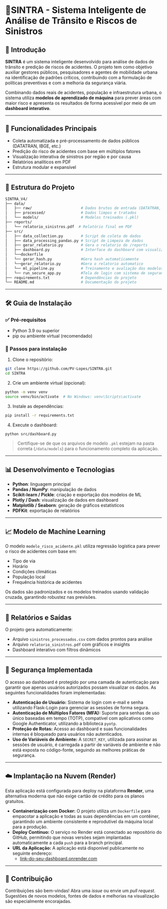# 🚦SINTRA - Sistema Inteligente de Análise de Trânsito e Riscos de Sinistros

## 📌 Introdução

**SINTRA** é um sistema inteligente desenvolvido para análise de dados de trânsito e predição de riscos de acidentes. O projeto tem como objetivo auxiliar gestores públicos, pesquisadores e agentes de mobilidade urbana na identificação de padrões críticos, contribuindo com a formulação de políticas preventivas e com a melhoria da segurança viária.

Combinando dados reais de acidentes, população e infraestrutura urbana, o sistema utiliza **modelos de aprendizado de máquina** para prever áreas com maior risco e apresenta os resultados de forma acessível por meio de um **dashboard interativo**.

---

## 🚀 Funcionalidades Principais

* Coleta automatizada e pré-processamento de dados públicos (DATATRAN, IBGE, etc.)
* Predição do risco de acidentes com base em múltiplos fatores
* Visualização interativa de sinistros por região e por causa
* Relatórios analíticos em PDF
* Estrutura modular e expansível

---

## 📁 Estrutura do Projeto

```bash
SINTRA_V4/
├── data/
│   ├── raw/                      # Dados brutos de entrada (DATATRAN, IBGE, etc.)
│   ├── processed/                # Dados limpos e tratados
│   └── models/                   # Modelos treinados (.pkl)
├── reports/
│   └── relatorio_sinistros.pdf  # Relatório final em PDF
├── src/
│   ├── data_collection.py        # Script de coleta de dados
│   ├── data_processing_pandas.py # Script de Limpeza de dados
│   ├── gerar_relatorio.py        # Gera o relatorio do /reports
│   ├── dashboard.py              # Interface do dashboard com visualizações
│   └──dockerfile
│   └── gerar_hash.py             #Gera hash automaticamente
│   └──gerar_relatorio.py         #Gera o relatorio automatico
│   └── ml_pipeline.py            # Treinamento e avaliação dos modelos (Em fase de teste)
│   └── run_secure_app.py         #Tela de login com sistema de segurança
├── requirements.txt              # Dependências do projeto
└── README.md                     # Documentação do projeto
```

---

## 🛠️ Guia de Instalação

### ✅ Pré-requisitos

* Python 3.9 ou superior
* pip ou ambiente virtual (recomendado)

### 🔧 Passos para instalação

1. Clone o repositório:

```bash
git clone https://github.com/PV-Lopes/SINTRA.git
cd SINTRA
```

2. Crie um ambiente virtual (opcional):

```bash
python -m venv venv
source venv/bin/activate  # No Windows: venv\Scripts\activate
```

3. Instale as dependências:

```bash
pip install -r requirements.txt
```

4. Execute o dashboard:

```bash
python src/dashboard.py
```

> Certifique-se de que os arquivos de modelo `.pkl` estejam na pasta correta (`/data/models`) para o funcionamento completo da aplicação.

---

## 📊 Desenvolvimento e Tecnologias

* **Python**: linguagem principal
* **Pandas / NumPy**: manipulação de dados
* **Scikit-learn / Pickle**: criação e exportação dos modelos de ML
* **Plotly / Dash**: visualização de dados em dashboard
* **Matplotlib / Seaborn**: geração de gráficos estatísticos
* **PDFKit**: exportação de relatórios

---

## 📈 Modelo de Machine Learning

O modelo `modelo_risco_acidente.pkl` utiliza regressão logística para prever o risco de acidentes com base em:

* Tipo de via
* Horário
* Condições climáticas
* População local
* Frequência histórica de acidentes

Os dados são padronizados e os modelos treinados usando validação cruzada, garantindo robustez nas previsões.

---

## 📃 Relatórios e Saídas

O projeto gera automaticamente:

* Arquivo `sinistros_processados.csv` com dados prontos para análise
* Arquivo `relatorio_sinistros.pdf` com gráficos e insights
* Dashboard interativo com filtros dinâmicos

---

## 🔐 **Segurança Implementada**

O acesso ao dashboard é protegido por uma camada de autenticação para garantir que apenas usuários autorizados possam visualizar os dados. As seguintes funcionalidades foram implementadas:
* **Autenticação de Usuário:** Sistema de login com e-mail e senha utilizando Flask-Login para gerenciar as sessões de forma segura.
* **Autenticação de Múltiplos Fatores (MFA):** Suporte para senhas de uso único baseadas em tempo (TOTP), compatível com aplicativos como Google Authenticator, utilizando a biblioteca `pyotp`.
* **Proteção de Rotas:** Acesso ao dashboard e suas funcionalidades internas é bloqueado para usuários não autenticados.
* **Uso de Variáveis de Ambiente:** A `SECRET_KEY`, utilizada para assinar as sessões de usuário, é carregada a partir de variáveis de ambiente e não está exposta no código-fonte, seguindo as melhores práticas de segurança.

---

## ☁️ **Implantação na Nuvem (Render)**

Esta aplicação está configurada para deploy na plataforma **Render**, uma alternativa moderna que não exige cartão de crédito para os planos gratuitos.
* **Containerização com Docker:** O projeto utiliza um `Dockerfile` para empacotar a aplicação e todas as suas dependências em um contêiner, garantindo um ambiente consistente e reprodutível da máquina local para a produção.
* **Deploy Contínuo:** O serviço no Render está conectado ao repositório do GitHub, permitindo que novas versões sejam implantadas automaticamente a cada `push` para a branch principal.
* **URL da Aplicação:** A aplicação está disponível publicamente no seguinte endereço:
    * [link-do-seu-dashboard.onrender.com](https://link-do-seu-dashboard.onrender.com)

---

## 📌 Contribuição

Contribuições são bem-vindas! Abra uma *issue* ou envie um *pull request*. Sugestões de novos modelos, fontes de dados e melhorias na visualização são especialmente encorajadas.

